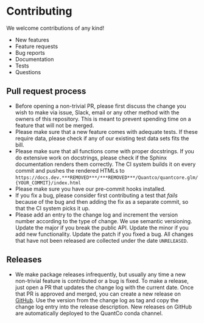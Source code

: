 # Contributing

We welcome contributions of any kind!

- New features
- Feature requests
- Bug reports
- Documentation
- Tests
- Questions

## Pull request process

- Before opening a non-trivial PR, please first discuss the change you wish to
  make via issue, Slack, email or any other method with the owners of this
  repository. This is meant to prevent spending time on a feature that will not
  be merged.
- Please make sure that a new feature comes with adequate tests. If these
  require data, please check if any of our existing test data sets fits the
  bill.
- Please make sure that all functions come with proper docstrings. If you do
  extensive work on docstrings, please check if the Sphinx documentation renders
  them correctly. The CI system builds it on every commit and pushes the
  rendered HTMLs to
  `https://docs.dev.***REMOVED***/***REMOVED***/Quantco/quantcore.glm/{YOUR_COMMIT}/index.html`
- Please make sure you have our pre-commit hooks installed.
- If you fix a bug, please consider first contributing a test that _fails_
  because of the bug and then adding the fix as a separate commit, so that the
  CI system picks it up.
- Please add an entry to the change log and increment the version number
  according to the type of change. We use semantic versioning. Update the major
  if you break the public API. Update the minor if you add new functionality.
  Update the patch if you fixed a bug. All changes that have not been released
  are collected under the date `UNRELEASED`.

## Releases

- We make package releases infrequently, but usually any time a new non-trivial
  feature is contributed or a bug is fixed. To make a release, just open a PR
  that updates the change log with the current date. Once that PR is approved
  and merged, you can create a new release on
  [GitHub](https://github.com/Quantco/quantcore.glm/releases/new). Use the
  version from the change log as tag and copy the change log entry into the
  release description. New releases on GitHub are automatically deployed to the
  QuantCo conda channel.
